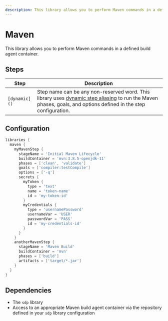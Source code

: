 ```yaml
---
description: This library allows you to perform Maven commands in a defined build agent container
---
```


# Maven

This library allows you to perform Maven commands in a defined build agent container.

## Steps

| Step | Description |
| ----------- | ----------- |
| `[dynamic]()` | Step name can be any non-reserved word. This library uses [dynamic step aliasing](https://jenkinsci.github.io/templating-engine-plugin/2.4/concepts/library-development/step-aliasing/#dynamic-step-aliases) to run the Maven phases, goals, and options defined in the step configuration. |

## Configuration

``` groovy title='pipeline_config.groovy'
libraries {
  maven {
    myMavenStep {
      stageName = 'Initial Maven Lifecycle'
      buildContainer = 'mvn:3.8.5-openjdk-11'
      phases = ['clean', 'validate']
      goals = ['compiler:testCompile']
      options = ['-q']
      secrets {
        myToken {
          type = 'text'
          name = 'token-name'
          id = 'my-token-id'
        }
        myCredentials {
          type = 'usernamePassword'
          usernameVar = 'USER'
          passwordVar = 'PASS'
          id = 'my-credentials-id'
        }
      }
    }
    anotherMavenStep {
      stageName = 'Maven Build'
      buildContainer = 'mvn'
      phases = ['build']
      artifacts = ['target/*.jar']
    }
  }
}
```

## Dependencies

* The `sdp` library
* Access to an appropriate Maven build agent container via the repository defined in your `sdp` library configuration
